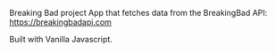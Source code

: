 Breaking Bad project
App that fetches data from the BreakingBad API: https://breakingbadapi.com

Built with Vanilla Javascript.

